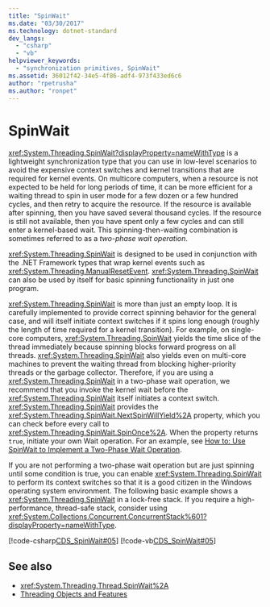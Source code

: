 ```yaml
---
title: "SpinWait"
ms.date: "03/30/2017"
ms.technology: dotnet-standard
dev_langs: 
  - "csharp"
  - "vb"
helpviewer_keywords: 
  - "synchronization primitives, SpinWait"
ms.assetid: 36012f42-34e5-4f86-adf4-973f433ed6c6
author: "rpetrusha"
ms.author: "ronpet"
---
```

# SpinWait
<xref:System.Threading.SpinWait?displayProperty=nameWithType> is a lightweight synchronization type that you can use in low-level scenarios to avoid the expensive context switches and kernel transitions that are required for kernel events. On multicore computers, when a resource is not expected to be held for long periods of time, it can be more efficient for a waiting thread to spin in user mode for a few dozen or a few hundred cycles, and then retry to acquire the resource. If the resource is available after spinning, then you have saved several thousand cycles. If the resource is still not available, then you have spent only a few cycles and can still enter a kernel-based wait. This spinning-then-waiting combination is sometimes referred to as a *two-phase wait operation*.  
  
 <xref:System.Threading.SpinWait> is designed to be used in conjunction with the .NET Framework types that wrap kernel events such as <xref:System.Threading.ManualResetEvent>. <xref:System.Threading.SpinWait> can also be used by itself for basic spinning functionality in just one program.  
  
 <xref:System.Threading.SpinWait> is more than just an empty loop. It is carefully implemented to provide correct spinning behavior for the general case, and will itself initiate context switches if it spins long enough (roughly the length of time required for a kernel transition). For example, on single-core computers, <xref:System.Threading.SpinWait> yields the time slice of the thread immediately because spinning blocks forward progress on all threads. <xref:System.Threading.SpinWait> also yields even on multi-core machines to prevent the waiting thread from blocking higher-priority threads or the garbage collector. Therefore, if you are using a <xref:System.Threading.SpinWait> in a two-phase wait operation, we recommend that you invoke the kernel wait before the <xref:System.Threading.SpinWait> itself initiates a context switch. <xref:System.Threading.SpinWait> provides the <xref:System.Threading.SpinWait.NextSpinWillYield%2A> property, which you can check before every call to <xref:System.Threading.SpinWait.SpinOnce%2A>. When the property returns `true`, initiate your own Wait operation. For an example, see [How to: Use SpinWait to Implement a Two-Phase Wait Operation](../../../docs/standard/threading/how-to-use-spinwait-to-implement-a-two-phase-wait-operation.md).  
  
 If you are not performing a two-phase wait operation but are just spinning until some condition is true, you can enable <xref:System.Threading.SpinWait> to perform its context switches so that it is a good citizen in the Windows operating system environment. The following basic example shows a <xref:System.Threading.SpinWait> in a lock-free stack. If you require a high-performance, thread-safe stack, consider using <xref:System.Collections.Concurrent.ConcurrentStack%601?displayProperty=nameWithType>.  
  
 [!code-csharp[CDS_SpinWait#05](../../../samples/snippets/csharp/VS_Snippets_Misc/cds_spinwait/cs/spinwait.cs#05)]
 [!code-vb[CDS_SpinWait#05](../../../samples/snippets/visualbasic/VS_Snippets_Misc/cds_spinwait/vb/cds_spinwait1.vb#05)]  
  
## See also

- <xref:System.Threading.Thread.SpinWait%2A>
- [Threading Objects and Features](../../../docs/standard/threading/threading-objects-and-features.md)
